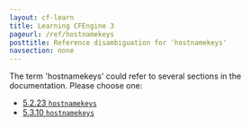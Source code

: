 ```yaml
---
layout: cf-learn
title: Learning CFEngine 3
pageurl: /ref/hostnamekeys
posttitle: Reference disambiguation for 'hostnamekeys'
navsection: none
---
```


The term 'hostnamekeys' could refer to several sections in the documentation. Please choose one:

- [5.2.23 <code>hostnamekeys</code>](https://cfengine.com/manuals/cf3-reference#hostnamekeys-in-agent)
- [5.3.10 <code>hostnamekeys</code>](https://cfengine.com/manuals/cf3-reference#hostnamekeys-in-server)
